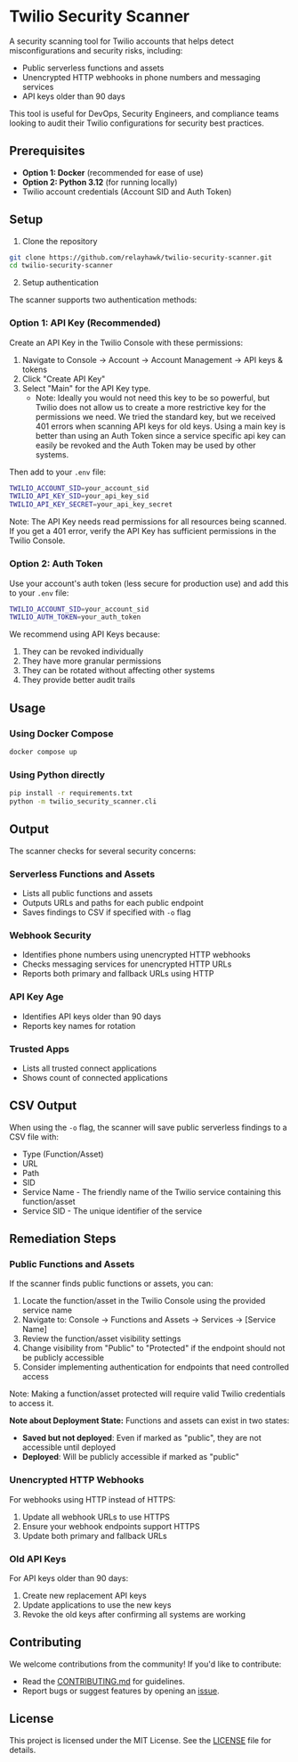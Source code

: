 # Twilio Security Scanner

A security scanning tool for Twilio accounts that helps detect misconfigurations and security risks, including:
- Public serverless functions and assets
- Unencrypted HTTP webhooks in phone numbers and messaging services
- API keys older than 90 days

This tool is useful for DevOps, Security Engineers, and compliance teams looking to audit their Twilio configurations for security best practices.

## Prerequisites

- **Option 1: Docker** (recommended for ease of use)
- **Option 2: Python 3.12** (for running locally)
- Twilio account credentials (Account SID and Auth Token)

## Setup

1. Clone the repository
```sh
git clone https://github.com/relayhawk/twilio-security-scanner.git
cd twilio-security-scanner
```


2. Setup authentication

The scanner supports two authentication methods:

### Option 1: API Key (Recommended)
Create an API Key in the Twilio Console with these permissions:
1. Navigate to Console → Account → Account Management → API keys & tokens
2. Click "Create API Key"
3. Select "Main" for the API Key type. 
   * Note: Ideally you would not need this key to be so powerful, but Twilio does not allow us to create a more restrictive key for the permissions we need. We tried the standard key, but we received 401 errors when scanning API keys for old keys. Using a main key is better than using an Auth Token since a service specific api key can easily be revoked and the Auth Token may be used by other systems.

Then add to your `.env` file:
```sh
TWILIO_ACCOUNT_SID=your_account_sid
TWILIO_API_KEY_SID=your_api_key_sid
TWILIO_API_KEY_SECRET=your_api_key_secret
```

Note: The API Key needs read permissions for all resources being scanned. If you get a 401 error, verify the API Key has sufficient permissions in the Twilio Console.

### Option 2: Auth Token
Use your account's auth token (less secure for production use) and add this to your `.env` file:
```sh
TWILIO_ACCOUNT_SID=your_account_sid
TWILIO_AUTH_TOKEN=your_auth_token
```

We recommend using API Keys because:
1. They can be revoked individually
2. They have more granular permissions
3. They can be rotated without affecting other systems
4. They provide better audit trails

## Usage

### Using Docker Compose
```sh
docker compose up
```

### Using Python directly
```sh
pip install -r requirements.txt
python -m twilio_security_scanner.cli
```

## Output

The scanner checks for several security concerns:

### Serverless Functions and Assets
- Lists all public functions and assets
- Outputs URLs and paths for each public endpoint
- Saves findings to CSV if specified with `-o` flag

### Webhook Security
- Identifies phone numbers using unencrypted HTTP webhooks
- Checks messaging services for unencrypted HTTP URLs
- Reports both primary and fallback URLs using HTTP

### API Key Age
- Identifies API keys older than 90 days
- Reports key names for rotation

### Trusted Apps
- Lists all trusted connect applications
- Shows count of connected applications

## CSV Output

When using the `-o` flag, the scanner will save public serverless findings to a CSV file with:
- Type (Function/Asset)
- URL
- Path
- SID
- Service Name - The friendly name of the Twilio service containing this function/asset
- Service SID - The unique identifier of the service

## Remediation Steps

### Public Functions and Assets
If the scanner finds public functions or assets, you can:
1. Locate the function/asset in the Twilio Console using the provided service name
2. Navigate to: Console → Functions and Assets → Services → [Service Name]
3. Review the function/asset visibility settings
4. Change visibility from "Public" to "Protected" if the endpoint should not be publicly accessible
5. Consider implementing authentication for endpoints that need controlled access

Note: Making a function/asset protected will require valid Twilio credentials to access it.

**Note about Deployment State:**
Functions and assets can exist in two states:
- **Saved but not deployed**: Even if marked as "public", they are not accessible until deployed
- **Deployed**: Will be publicly accessible if marked as "public"


### Unencrypted HTTP Webhooks
For webhooks using HTTP instead of HTTPS:
1. Update all webhook URLs to use HTTPS
2. Ensure your webhook endpoints support HTTPS
3. Update both primary and fallback URLs

### Old API Keys
For API keys older than 90 days:
1. Create new replacement API keys
2. Update applications to use the new keys
3. Revoke the old keys after confirming all systems are working

## Contributing

We welcome contributions from the community! If you'd like to contribute:

* Read the [CONTRIBUTING.md](CONTRIBUTING.md) for guidelines.
* Report bugs or suggest features by opening an [issue](https://github.com/relayhawk/twilio-security-scanner/issues).

## License

This project is licensed under the MIT License. See the [LICENSE](LICENSE) file for details.
